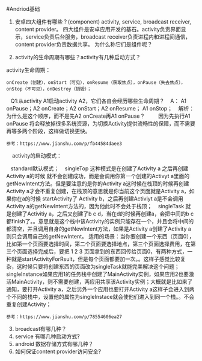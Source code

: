 #Andriod基础
1. 安卓四大组件有哪些？(component)
    activity, service, broadcast receiver, content provider。
    四大组件是安卓应用开发的基石。activity负责界面显示，service负责后台服务，broadcast receiver负责进程内和进程间通信，content provider负责数据共享。
  为什么称它们是组件呢？

2. activity的生命周期有哪些？activity有几种启动方式？

activity生命周期：

    onCreate（创建），onStart（可见），onResume（获取焦点），onPause（失去焦点），onStop（不可见），onDestroy（销毁）；
    
    Q1:从activity A1启动activity A2，它们各自会经历哪些生命周期？
    A： A1 onPause；A2 onCreate；A2 onStart；A2 onResume； A1 onStop；
    解析：为什么是这个顺序，而不是先A2 onCreate再A1 onPause？
         因为先执行A1 onPause 将会释放掉很多系统资源，为切换Activity提供流畅性的保障，而不需要再等多两个阶段，这样做切换更快。

    参考：https://www.jianshu.com/p/fb44584daee3
    
activity的启动模式：

    standard默认模式；
    singleTop 这种模式是在创建了Activlty a 之后再创建Activity a的时候 就不会创建成功，而是会调用你第一个创建的Activyt a里面的getNewIntent方法。但是要注意的是你的Activity a这时候在栈顶的时候再创建Activity a才会不重复创建，在栈顶的意思就是你当前这个页面就是Activity a，如果你在a的时候 startActivity了 Activity b，之后再创建Activiyt a是不会调用Activity a的getNewIntent方法的，因为他此时不会处于栈顶；
    singleTask 就是创建了Activitiy a，之后又创建了b c d，当在d的时候再创建a，会把中间的b c都finish了。。意思就是这个栈中该Activity的实例只能存在一个，并且会将中间的都清空，并且调用自身的getNewIntent方法，如果是Activity a创建了Activity a 则只会调用自己的getNewIntent。 适用的场景：当你要创建一个东西（页面0），比如第一个页面要选择时间，第二个页面要选择地点，第三个页面选择费用，在第三个页面选择完成后，要把 1 2 3 页面拿到的东西回传给页面0，有两种方式，一种就是startActivityForRsult，但是每个页面都要加一次。。这样子感觉比较复杂，这时候只要将创建东西的页面改为singleTask就能完美解决这个问题；
    singleInstance如果应用1的任务栈中创建了MainActivity实例，如果应用2也要激活MainActivity，则不需要创建，两应用共享该Activity实例；大概就是比如来了通知，要打开Activity a，之后另外一个应用也要打开Activity a这样子会进入到两个不同的栈中，设置他的属性为singleInstace就会使他们进入到同一个栈。。不会重复创建Activity；

    参考：https://www.jianshu.com/p/78554606ea27

3. broadcast有哪几种？</br>
4. service 有哪几种启动方式?</br>
5. android 数据存储方式有哪几种？</br>
6. 如何保证content provider访问安全?</br>
